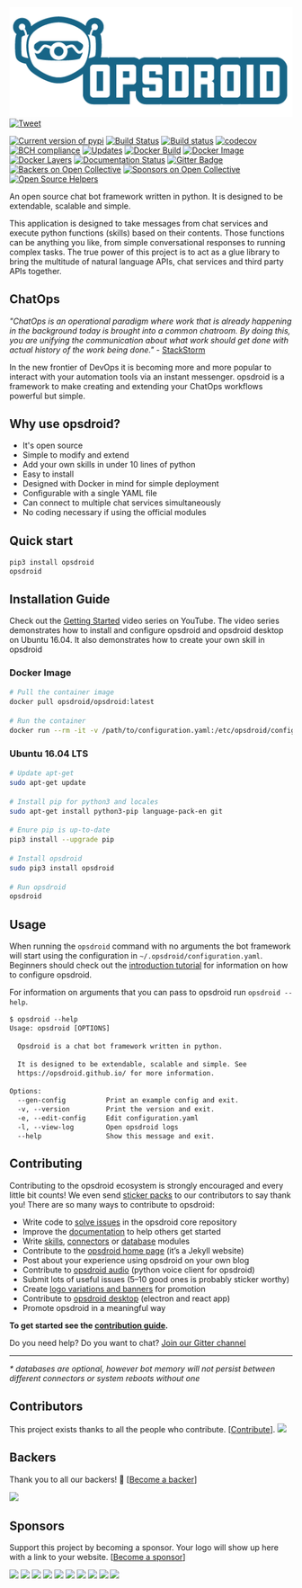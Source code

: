  ![opsdroid](https://github.com/opsdroid/style-guidelines/raw/master/logos/logo-wide-light.png)[![Tweet](https://img.shields.io/twitter/url/http/shields.io.svg?style=social)](https://twitter.com/intent/tweet?text=Check%20out%20opsdroid,%20an%20awesome%20open%20source%20chatbot%20framework%20written%20in%20Python.&url=https://opsdroid.github.io/&via=opsdroid&hashtags=chatbots,chatops,devops,automation,opensource)

[![Current version of pypi](https://img.shields.io/pypi/v/opsdroid.svg)](https://pypi.python.org/pypi)
[![Build Status](https://img.shields.io/travis/opsdroid/opsdroid/master.svg?logo=travis)](https://travis-ci.org/opsdroid/opsdroid)
[![Build status](https://img.shields.io/appveyor/ci/opsdroid/opsdroid/master.svg?logo=appveyor)](https://ci.appveyor.com/project/opsdroid/opsdroid/branch/master)
[![codecov](https://img.shields.io/codecov/c/github/opsdroid/opsdroid.svg)](https://codecov.io/gh/opsdroid/opsdroid)
[![BCH compliance](https://bettercodehub.com/edge/badge/opsdroid/opsdroid?branch=master)](https://bettercodehub.com/)
[![Updates](https://pyup.io/repos/github/opsdroid/opsdroid/shield.svg)](https://pyup.io/repos/github/opsdroid/opsdroid/)
[![Docker Build](https://img.shields.io/docker/build/opsdroid/opsdroid.svg)](https://hub.docker.com/r/opsdroid/opsdroid/builds/)
[![Docker Image](https://img.shields.io/microbadger/image-size/opsdroid/opsdroid.svg)](https://hub.docker.com/r/opsdroid/opsdroid/)
[![Docker Layers](https://img.shields.io/microbadger/layers/opsdroid/opsdroid.svg)](https://microbadger.com/#/images/opsdroid/opsdroid)
[![Documentation Status](https://img.shields.io/readthedocs/opsdroid/latest.svg)](http://opsdroid.readthedocs.io/en/stable/?badge=stable)
[![Gitter Badge](https://img.shields.io/badge/gitter-join%20chat-4fb896.svg)](https://gitter.im/opsdroid)
[![Backers on Open Collective](https://opencollective.com/opsdroid/backers/badge.svg)](#backers)
[![Sponsors on Open Collective](https://opencollective.com/opsdroid/sponsors/badge.svg)](#sponsors)
[![Open Source Helpers](https://www.codetriage.com/opsdroid/opsdroid/badges/users.svg)](https://www.codetriage.com/opsdroid/opsdroid)

An open source chat bot framework written in python. It is designed to be extendable, scalable and simple.

This application is designed to take messages from chat services and execute python functions (skills) based on their contents. Those functions can be anything you like, from simple conversational responses to running complex tasks. The true power of this project is to act as a glue library to bring the multitude of natural language APIs, chat services and third party APIs together.

## ChatOps
_"ChatOps is an operational paradigm where work that is already happening in the background today is brought into a common chatroom. By doing this, you are unifying the communication about what work should get done with actual history of the work being done."_ - [StackStorm](https://docs.stackstorm.com/chatops/chatops.html)

In the new frontier of DevOps it is becoming more and more popular to interact with your automation tools via an instant messenger. opsdroid is a framework to make creating and extending your ChatOps workflows powerful but simple.

## Why use opsdroid?

 * It's open source
 * Simple to modify and extend
 * Add your own skills in under 10 lines of python
 * Easy to install
 * Designed with Docker in mind for simple deployment
 * Configurable with a single YAML file
 * Can connect to multiple chat services simultaneously
 * No coding necessary if using the official modules

## Quick start

```
pip3 install opsdroid
opsdroid
```

## Installation Guide

Check out the [Getting Started](https://www.youtube.com/watch?v=7wyIi_cpodE&list=PLViQCHlMbEq5nZL6VNrUxu--Of1uCpflq) video series on YouTube. The video series demonstrates how to install and configure opsdroid and opsdroid desktop on Ubuntu 16.04. It also demonstrates how to create your own skill in opsdroid

### Docker Image

```bash
# Pull the container image
docker pull opsdroid/opsdroid:latest

# Run the container
docker run --rm -it -v /path/to/configuration.yaml:/etc/opsdroid/configuration.yaml:ro opsdroid/opsdroid:latest
```

### Ubuntu 16.04 LTS

```bash
# Update apt-get
sudo apt-get update

# Install pip for python3 and locales
sudo apt-get install python3-pip language-pack-en git

# Enure pip is up-to-date
pip3 install --upgrade pip

# Install opsdroid
sudo pip3 install opsdroid

# Run opsdroid
opsdroid
```

## Usage

When running the `opsdroid` command with no arguments the bot framework will start using the configuration in `~/.opsdroid/configuration.yaml`. Beginners should check out the [introduction tutorial](http://opsdroid.readthedocs.io/en/stable/tutorials/introduction/) for information on how to configure opsdroid.

For information on arguments that you can pass to opsdroid run `opsdroid --help`.

```
$ opsdroid --help
Usage: opsdroid [OPTIONS]

  Opsdroid is a chat bot framework written in python.

  It is designed to be extendable, scalable and simple. See
  https://opsdroid.github.io/ for more information.

Options:
  --gen-config          Print an example config and exit.
  -v, --version         Print the version and exit.
  -e, --edit-config     Edit configuration.yaml
  -l, --view-log        Open opsdroid logs
  --help                Show this message and exit.
```

## Contributing

Contributing to the opsdroid ecosystem is strongly encouraged and every little bit counts! We even send [sticker packs](https://medium.com/opsdroid/contributor-sticker-packs-738058ceda59) to our contributors to say thank you! There are so many ways to contribute to opsdroid:

  - Write code to [solve issues](https://github.com/opsdroid/opsdroid/issues) in the opsdroid core repository
  - Improve the [documentation](https://github.com/opsdroid/opsdroid/tree/master/docs) to help others get started
  - Write [skills](http://opsdroid.readthedocs.io/en/latest/extending/skills/), [connectors](http://opsdroid.readthedocs.io/en/latest/extending/connectors/) or [database](http://opsdroid.readthedocs.io/en/latest/extending/databases/) modules
  - Contribute to the [opsdroid home page](https://github.com/opsdroid/opsdroid.github.io) (it’s a Jekyll website)
  - Post about your experience using opsdroid on your own blog
  - Contribute to [opsdroid audio](https://github.com/opsdroid/opsdroid-audio) (python voice client for opsdroid)
  - Submit lots of useful issues (5–10 good ones is probably sticker worthy)
  - Create [logo variations and banners](https://github.com/opsdroid/style-guidelines) for promotion
  - Contribute to [opsdroid desktop](https://github.com/opsdroid/opsdroid-desktop) (electron and react app)
  - Promote opsdroid in a meaningful way

**To get started see the [contribution guide](http://opsdroid.readthedocs.io/en/latest/contributing/).**

Do you need help? Do you want to chat? [Join our Gitter channel](https://gitter.im/opsdroid/)

-------

_\* databases are optional, however bot memory will not persist between different connectors or system reboots without one_

## Contributors

This project exists thanks to all the people who contribute. [[Contribute](/docs/contributing.md)].
<a href="graphs/contributors"><img src="https://opencollective.com/opsdroid/contributors.svg?width=890" /></a>


## Backers

Thank you to all our backers! 🙏 [[Become a backer](https://opencollective.com/opsdroid#backer)]

<a href="https://opencollective.com/opsdroid#backers" target="_blank"><img src="https://opencollective.com/opsdroid/backers.svg?width=890"></a>


## Sponsors

Support this project by becoming a sponsor. Your logo will show up here with a link to your website. [[Become a sponsor](https://opencollective.com/opsdroid#sponsor)]

<a href="https://opencollective.com/opsdroid/sponsor/0/website" target="_blank"><img src="https://opencollective.com/opsdroid/sponsor/0/avatar.svg"></a>
<a href="https://opencollective.com/opsdroid/sponsor/1/website" target="_blank"><img src="https://opencollective.com/opsdroid/sponsor/1/avatar.svg"></a>
<a href="https://opencollective.com/opsdroid/sponsor/2/website" target="_blank"><img src="https://opencollective.com/opsdroid/sponsor/2/avatar.svg"></a>
<a href="https://opencollective.com/opsdroid/sponsor/3/website" target="_blank"><img src="https://opencollective.com/opsdroid/sponsor/3/avatar.svg"></a>
<a href="https://opencollective.com/opsdroid/sponsor/4/website" target="_blank"><img src="https://opencollective.com/opsdroid/sponsor/4/avatar.svg"></a>
<a href="https://opencollective.com/opsdroid/sponsor/5/website" target="_blank"><img src="https://opencollective.com/opsdroid/sponsor/5/avatar.svg"></a>
<a href="https://opencollective.com/opsdroid/sponsor/6/website" target="_blank"><img src="https://opencollective.com/opsdroid/sponsor/6/avatar.svg"></a>
<a href="https://opencollective.com/opsdroid/sponsor/7/website" target="_blank"><img src="https://opencollective.com/opsdroid/sponsor/7/avatar.svg"></a>
<a href="https://opencollective.com/opsdroid/sponsor/8/website" target="_blank"><img src="https://opencollective.com/opsdroid/sponsor/8/avatar.svg"></a>
<a href="https://opencollective.com/opsdroid/sponsor/9/website" target="_blank"><img src="https://opencollective.com/opsdroid/sponsor/9/avatar.svg"></a>


